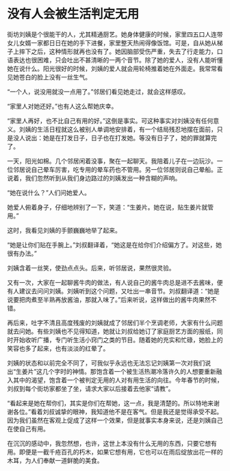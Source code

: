 # 没有人会被生活判定无用

街坊刘姨是个很能干的人，尤其精通厨艺。她身体健康的时候，家里四五口人连带女儿女婿一家都日日在她的手下进餐，家里整天热闹得像饭馆。可是，自从她从梯子上摔下之后，这种情形就再也没有了。她因脑部受伤严重，失去了行走能力，口语表达也很困难，只会吐出不甚清晰的一两个音节。除了她的爱人，没有人能听懂她在说什么。阳光很好的时候，刘姨的爱人就会用轮椅推着她在外面走。我常常看见她苍白的脸上没有一丝生气。 

“一个人，说没用就没一点用了。”邻居们看见她走过，就会这样感叹。 

“家里人对她还好。”也有人这么帮她庆幸。 

“家里人再好，也不比自己有用的好。”这倒是事实。可这种事实对刘姨没有任何意义。刘姨的生活日程就这么被别人单调地安排着，有一个结局残忍地摆在面前，只是没人说出：她是在打发日子，日子也在打发她。等没有日子了，她的罪就算完了。 

一天，阳光如棉。几个邻居闲着没事，聚在一起聊天。我陪着儿子在一边玩沙。一位邻居说自己晕车厉害，吃专用的晕车药也不管用。另一位邻居则说自己晕船。正说着，我们忽然听到从我们身边路过的刘姨发出一种含糊的声响。 

“她在说什么？”人们问她爱人。 

她爱人俯着身子，仔细地辨别了一下，笑道：“生姜片。她在说，贴生姜片就管用。” 

这时，我看见刘姨的手颤巍巍地举了起来。 

“她是让你们贴在手腕上。”刘叔翻译着，“她这是在给你们介绍偏方了。对这些，她很有办法。” 

刘姨含着一丝笑，使劲点点头。后来，听邻居说，果然很灵验。 

又有一次，大家在一起聊酱牛肉的做法，有人说自己的酱牛肉总是进不去酱味，便有人建议去问问刘姨。刘姨听到这个问题，又吐出一串音节。刘叔翻译道：“她是说要把肉煮至半熟再放酱油，那就入味了。”后来听说，这样做出的酱牛肉果然不错。 

再后来，吐字不清且高度残废的刘姨就成了邻居们半个烹调老师，大家有什么问题就去问她。有些刘姨也不见得知道，她就让刘叔给她订了家庭厨艺方面的报纸，同时开始收听广播，专门听生活小窍门之类的节目。随着她的充实和忙碌，她脸上的笑容也多了起来，也有淡淡的红晕了。 

刘姨的状态和以前完全不同了，可我似乎永远也无法忘记刘姨第一次对我们说出“生姜片”这几个字时的神情。那饱含着一个被生活热潮冷落许久的人想要重新融入其中的渴望，饱含着一个被判定无用的人对有用生活的向往。今年春节的时候，刘叔到每个街坊家都坐了坐，请求大家以后接着去他家“请教”。 

“看起来是她在帮你们，其实是你们在帮她，这一点，我是清楚的。所以特地来谢谢各位。”看着刘叔诚挚的眼神，我知道他不是在客气。但是我还是觉得承受不起。因为我们虽然在客观上促成了这样一个效果，但是就事实本身来说，还是刘姨自己在使自己有用。 

在沉沉的感动中，我忽然想，也许，这世上本没有什么无用的东西，只要它想有用。即便是一截千疮百孔的朽木，如果它想有用，它也可以在雨后绽放出花一样的木耳，为人们奉献一道鲜脆的美食。